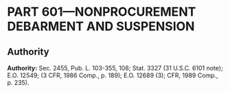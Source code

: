 # PART 601—NONPROCUREMENT DEBARMENT AND SUSPENSION 


## Authority

**Authority:** Sec. 2455, Pub. L. 103-355, 108; Stat. 3327 (31 U.S.C. 6101 note); E.O. 12549; (3 CFR, 1986 Comp., p. 189); E.O. 12689 (3); CFR, 1989 Comp., p. 235).


